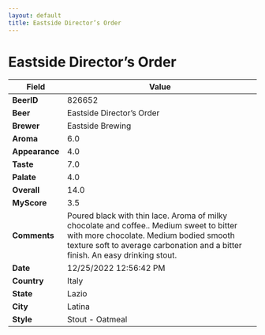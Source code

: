 ```yaml
---
layout: default
title: Eastside Director’s Order
---
```


# Eastside Director’s Order

| Field         | Value     |
|---------------|-----------|
| **BeerID** | 826652 |
| **Beer** | Eastside Director’s Order |
| **Brewer** | Eastside Brewing |
| **Aroma** | 6.0 |
| **Appearance** | 4.0 |
| **Taste** | 7.0 |
| **Palate** | 4.0 |
| **Overall** | 14.0 |
| **MyScore** | 3.5 |
| **Comments** | Poured black with thin lace. Aroma of milky chocolate and coffee.. Medium sweet to bitter with more chocolate. Medium bodied smooth texture soft to average carbonation and a bitter finish. An easy drinking stout. |
| **Date** | 12/25/2022 12:56:42 PM |
| **Country** | Italy |
| **State** | Lazio |
| **City** | Latina |
| **Style** | Stout - Oatmeal |
